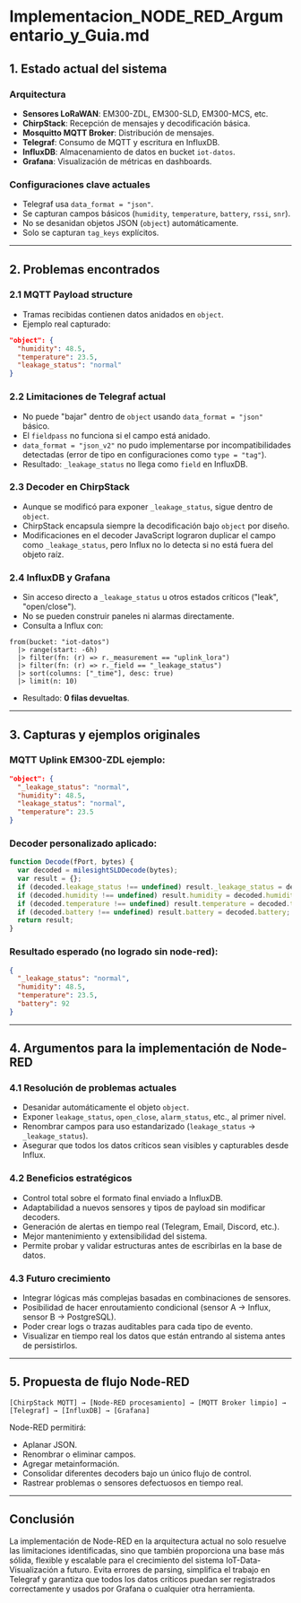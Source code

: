 # Implementacion_NODE_RED_Argumentario_y_Guia.md

## 1. Estado actual del sistema

### Arquitectura

- **Sensores LoRaWAN**: EM300-ZDL, EM300-SLD, EM300-MCS, etc.
- **ChirpStack**: Recepción de mensajes y decodificación básica.
- **Mosquitto MQTT Broker**: Distribución de mensajes.
- **Telegraf**: Consumo de MQTT y escritura en InfluxDB.
- **InfluxDB**: Almacenamiento de datos en bucket `iot-datos`.
- **Grafana**: Visualización de métricas en dashboards.

### Configuraciones clave actuales

- Telegraf usa `data_format = "json"`.
- Se capturan campos básicos (`humidity`, `temperature`, `battery`, `rssi`, `snr`).
- No se desanidan objetos JSON (`object`) automáticamente.
- Solo se capturan `tag_keys` explícitos.

---

## 2. Problemas encontrados

### 2.1 MQTT Payload structure

- Tramas recibidas contienen datos anidados en `object`.
- Ejemplo real capturado:

```json
"object": {
  "humidity": 48.5,
  "temperature": 23.5,
  "leakage_status": "normal"
}
```

### 2.2 Limitaciones de Telegraf actual

- No puede "bajar" dentro de `object` usando `data_format = "json"` básico.
- El `fieldpass` no funciona si el campo está anidado.
- `data_format = "json_v2"` no pudo implementarse por incompatibilidades detectadas (error de tipo en configuraciones como `type = "tag"`).
- Resultado: `_leakage_status` no llega como `field` en InfluxDB.

### 2.3 Decoder en ChirpStack

- Aunque se modificó para exponer `_leakage_status`, sigue dentro de `object`.
- ChirpStack encapsula siempre la decodificación bajo `object` por diseño.
- Modificaciones en el decoder JavaScript lograron duplicar el campo como `_leakage_status`, pero Influx no lo detecta si no está fuera del objeto raíz.

### 2.4 InfluxDB y Grafana

- Sin acceso directo a `_leakage_status` u otros estados críticos ("leak", "open/close").
- No se pueden construir paneles ni alarmas directamente.
- Consulta a Influx con:

```flux
from(bucket: "iot-datos")
  |> range(start: -6h)
  |> filter(fn: (r) => r._measurement == "uplink_lora")
  |> filter(fn: (r) => r._field == "_leakage_status")
  |> sort(columns: ["_time"], desc: true)
  |> limit(n: 10)
```

- Resultado: **0 filas devueltas**.

---

## 3. Capturas y ejemplos originales

### MQTT Uplink EM300-ZDL ejemplo:

```json
"object": {
  "_leakage_status": "normal",
  "humidity": 48.5,
  "leakage_status": "normal",
  "temperature": 23.5
}
```

### Decoder personalizado aplicado:

```javascript
function Decode(fPort, bytes) {
  var decoded = milesightSLDDecode(bytes);
  var result = {};
  if (decoded.leakage_status !== undefined) result._leakage_status = decoded.leakage_status;
  if (decoded.humidity !== undefined) result.humidity = decoded.humidity;
  if (decoded.temperature !== undefined) result.temperature = decoded.temperature;
  if (decoded.battery !== undefined) result.battery = decoded.battery;
  return result;
}
```

### Resultado esperado (no logrado sin node-red):

```json
{
  "_leakage_status": "normal",
  "humidity": 48.5,
  "temperature": 23.5,
  "battery": 92
}
```

---

## 4. Argumentos para la implementación de Node-RED

### 4.1 Resolución de problemas actuales

- Desanidar automáticamente el objeto `object`.
- Exponer `leakage_status`, `open_close`, `alarm_status`, etc., al primer nivel.
- Renombrar campos para uso estandarizado (`leakage_status` → `_leakage_status`).
- Asegurar que todos los datos críticos sean visibles y capturables desde Influx.

### 4.2 Beneficios estratégicos

- Control total sobre el formato final enviado a InfluxDB.
- Adaptabilidad a nuevos sensores y tipos de payload sin modificar decoders.
- Generación de alertas en tiempo real (Telegram, Email, Discord, etc.).
- Mejor mantenimiento y extensibilidad del sistema.
- Permite probar y validar estructuras antes de escribirlas en la base de datos.

### 4.3 Futuro crecimiento

- Integrar lógicas más complejas basadas en combinaciones de sensores.
- Posibilidad de hacer enroutamiento condicional (sensor A → Influx, sensor B → PostgreSQL).
- Poder crear logs o trazas auditables para cada tipo de evento.
- Visualizar en tiempo real los datos que están entrando al sistema antes de persistirlos.

---

## 5. Propuesta de flujo Node-RED

```text
[ChirpStack MQTT] → [Node-RED procesamiento] → [MQTT Broker limpio] → [Telegraf] → [InfluxDB] → [Grafana]
```

Node-RED permitirá:
- Aplanar JSON.
- Renombrar o eliminar campos.
- Agregar metainformación.
- Consolidar diferentes decoders bajo un único flujo de control.
- Rastrear problemas o sensores defectuosos en tiempo real.

---

## Conclusión

La implementación de Node-RED en la arquitectura actual no solo resuelve las limitaciones identificadas, sino que también proporciona una base más sólida, flexible y escalable para el crecimiento del sistema IoT-Data-Visualización a futuro. Evita errores de parsing, simplifica el trabajo en Telegraf y garantiza que todos los datos críticos puedan ser registrados correctamente y usados por Grafana o cualquier otra herramienta.


